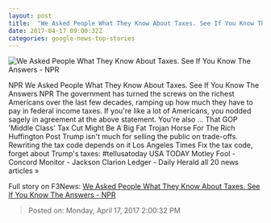 ```yaml
---
layout: post
title:  "We Asked People What They Know About Taxes. See If You Know The Answers - NPR"
date: 2017-04-17 09:00:32Z
categories: google-news-top-stories
---
```


![We Asked People What They Know About Taxes. See If You Know The Answers - NPR](https://media.npr.org/assets/img/2017/04/14/promo-ipsos-revenue_wide-c913f5c09eed017b7844c21627e30607a47bd40f.png?s=1400)

NPR We Asked People What They Know About Taxes. See If You Know The Answers NPR The government has turned the screws on the richest Americans over the last few decades, ramping up how much they have to pay in federal income taxes. If you're like a lot of Americans, you nodded sagely in agreement at the above statement. You're also ... That GOP 'Middle Class' Tax Cut Might Be A Big Fat Trojan Horse For The Rich Huffington Post Trump isn't much for selling the public on trade-offs. Rewriting the tax code depends on it Los Angeles Times Fix the tax code, forget about Trump's taxes: #tellusatoday USA TODAY Motley Fool - Concord Monitor - Jackson Clarion Ledger - Daily Herald all 20 news articles »


Full story on F3News: [We Asked People What They Know About Taxes. See If You Know The Answers - NPR](http://www.f3nws.com/n/qCRmuC)

> Posted on: Monday, April 17, 2017 2:00:32 PM
